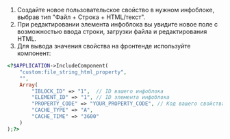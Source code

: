 1. Создайте новое пользовательское свойство в нужном инфоблоке, выбрав тип "Файл + Строка + HTML/текст".
2. При редактировании элемента инфоблока вы увидите новое поле с возможностью ввода строки, загрузки файла и редактирования HTML.
3. Для вывода значения свойства на фронтенде используйте компонент:

````php
<?$APPLICATION->IncludeComponent(
    "custom:file_string_html_property",
    "",
    Array(
        "IBLOCK_ID" => "1",  // ID вашего инфоблока
        "ELEMENT_ID" => "1", // ID элемента инфоблока
        "PROPERTY_CODE" => "YOUR_PROPERTY_CODE", // Код вашего свойства
        "CACHE_TYPE" => "A",
        "CACHE_TIME" => "3600"
    )
);?>
````